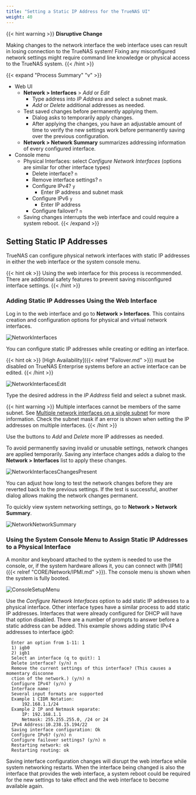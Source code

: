 ```yaml
---
title: "Setting a Static IP Address for the TrueNAS UI"
weight: 40
---
```


{{< hint warning >}}
**Disruptive Change**

Making changes to the network interface the web interface uses can result in losing connection to the TrueNAS system!
Fixing any misconfigured network settings might require command line knowledge or physical access to the TrueNAS system.
{{< /hint >}}

{{< expand "Process Summary" "v" >}}
* Web UI
  * **Network > Interfaces** > *Add* or *Edit*
    * Type address into *IP Address* and select a subnet mask.
    * *Add* or *Delete* additional addresses as needed.
  * Test saved changes before permanently applying them.
    * Dialog asks to temporarily apply changes.
    * After applying the changes, you have an adjustable amount of time to verify the new settings work before permanently saving over the previous configuration.
  * **Network > Network Summary** summarizes addressing information of every configured interface.
* Console menu 
  * Physical Interfaces: select *Configure Network Interfaces* (options are similar for other interface types)    
    * Delete interface? `n`
    * Remove interface settings? `n`
    * Configure IPv4? `y`
      * Enter IP address and subnet mask
    * Configure IPv6 `y`
      * Enter IP address
    * Configure failover? `n`
  * Saving changes interrupts the web interface and could require a system reboot.
{{< /expand >}}

## Setting Static IP Addresses

TrueNAS can configure physical network interfaces with static IP addresses in either the web interface or the system console menu.

{{< hint ok >}}
Using the web interface for this process is recommended. There are additional safety features to prevent saving misconfigured interface settings.
{{< /hint >}}

### Adding Static IP Addresses Using the Web Interface

Log in to the web interface and go to **Network > Interfaces**.
This contains creation and configuration options for physical and virtual network interfaces.

![NetworkInterfaces](/images/CORE/12.0/NetworkInterfaces.png "Interfaces List")

You can configure static IP addresses while creating or editing an interface.

{{< hint ok >}}
[High Availability]({{< relref "Failover.md" >}}) must be disabled on TrueNAS Enterprise systems before an active interface can be edited.
{{< /hint >}}

![NetworkInterfacesEdit](/images/CORE/12.0/NetworkInterfacesEdit.png "Editing an Interface")

Type the desired address in the *IP Address* field and select a subnet mask.

{{< hint warning >}}
Multiple interfaces cannot be members of the same subnet.
See [Multiple network interfaces on a single subnet](https://www.ixsystems.com/community/threads/multiple-network-interfaces-on-a-single-subnet.20204/) for more information.
Check the subnet mask if an error is shown when setting the IP addresses on multiple interfaces.
{{< /hint >}}

Use the buttons to *Add* and *Delete* more IP addresses as needed.

To avoid permanently saving invalid or unusable settings, network changes are applied temporarily.
Saving any interface changes adds a dialog to the **Network > Interfaces** list to apply these changes.

![NetworkInterfacesChangesPresent](/images/CORE/12.0/NetworkInterfacesChangesPresent.jpg "Interface Changes Detected")

You can adjust how long to test the network changes before they are reverted back to the previous settings.
If the test is successful, another dialog allows making the network changes permanent.

To quickly view system networking settings, go to **Network > Network Summary**.

![NetworkNetworkSummary](/images/CORE/12.0/NetworkNetworkSummary.png "Network Summary")

### Using the System Console Menu to Assign Static IP Addresses to a Physical Interface

A monitor and keyboard attached to the system is needed to use the console, or, if the system hardware allows it, you can connect with [IPMI]({{< relref "CORE/Network/IPMI.md" >}}).
The console menu is shown when the system is fully booted.

![ConsoleSetupMenu](/images/CORE/ConsoleSetupMenu.png "TrueNAS Console Setup Menu")

Use the *Configure Network Interfaces* option to add static IP addresses to a physical interface.
Other interface types have a similar process to add static IP addresses.
Interfaces that were already configured for DHCP will have that option disabled.
There are a number of prompts to answer before a static address can be added.
This example shows adding static IPv4 addresses to interface *igb0*:

```
  Enter an option from 1-11: 1
  1) igb0
  2) igb1
  Select an interface (q to quit): 1
  Delete interface? (y/n) n
  Remove the current settings of this interface? (This causes a momentary disconne
  ction of the network.) (y/n) n
  Configure IPv4? (y/n) y
  Interface name:
  Several input formats are supported
  Example 1 CIDR Notation:
      192.168.1.1/24
  Example 2 IP and Netmask separate:
      IP: 192.168.1.1
      Netmask: 255.255.255.0, /24 or 24
  IPv4 Address:10.238.15.194/22
  Saving interface configuration: Ok
  Configure IPv6? (y/n) n
  Configure failover settings? (y/n) n
  Restarting network: ok
  Restarting routing: ok
```

Saving interface configuration changes will disrupt the web interface while system networking restarts.
When the interface being changed is also the interface that provides the web interface, a system reboot could be required for the new settings to take effect and the web interface to become available again.
